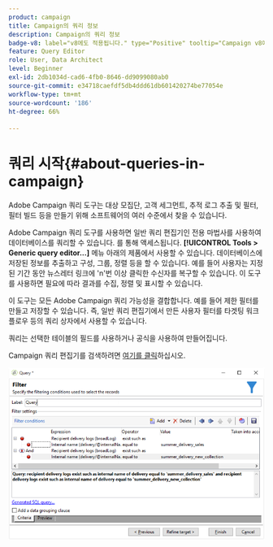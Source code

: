 ```yaml
---
product: campaign
title: Campaign의 쿼리 정보
description: Campaign의 쿼리 정보
badge-v8: label="v8에도 적용됩니다." type="Positive" tooltip="Campaign v8에도 적용됩니다."
feature: Query Editor
role: User, Data Architect
level: Beginner
exl-id: 2db1034d-cad6-4fb0-8646-dd9099080ab0
source-git-commit: e34718caefdf5db4ddd61db601420274be77054e
workflow-type: tm+mt
source-wordcount: '186'
ht-degree: 66%

---
```


# 쿼리 시작{#about-queries-in-campaign}



Adobe Campaign 쿼리 도구는 대상 모집단, 고객 세그먼트, 추적 로그 추출 및 필터, 필터 빌드 등을 만들기 위해 소프트웨어의 여러 수준에서 찾을 수 있습니다. 

Adobe Campaign 쿼리 도구를 사용하면 일반 쿼리 편집기인 전용 마법사를 사용하여 데이터베이스를 쿼리할 수 있습니다. 를 통해 액세스됩니다. **[!UICONTROL Tools > Generic query editor...]** 메뉴 아래의 제품에서 사용할 수 있습니다. 데이터베이스에 저장된 정보를 추출하고 구성, 그룹, 정렬 등을 할 수 있습니다. 예를 들어 사용자는 지정된 기간 동안 뉴스레터 링크에 &#39;n&#39;번 이상 클릭한 수신자를 복구할 수 있습니다. 이 도구를 사용하면 필요에 따라 결과를 수집, 정렬 및 표시할 수 있습니다.

이 도구는 모든 Adobe Campaign 쿼리 가능성을 결합합니다. 예를 들어 제한 필터를 만들고 저장할 수 있습니다. 즉, 일반 쿼리 편집기에서 만든 사용자 필터를 타겟팅 워크플로우 등의 쿼리 상자에서 사용할 수 있습니다.

쿼리는 선택한 테이블의 필드를 사용하거나 공식을 사용하여 만들어집니다.

Campaign 쿼리 편집기를 검색하려면 [여기를 클릭](../../workflow/using/query.md)하십시오.

![](assets/query_recipients_4.png)
